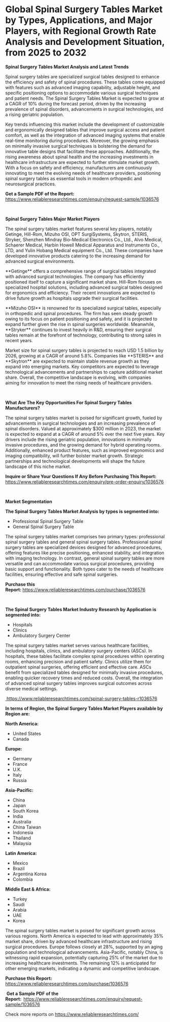 <p><h1>Global Spinal Surgery Tables Market by Types, Applications, and Major Players, with Regional Growth Rate Analysis and Development Situation, from 2025 to 2032</h1></p><p><strong>Spinal Surgery Tables Market Analysis and Latest Trends</strong></p>
<p><p>Spinal surgery tables are specialized surgical tables designed to enhance the efficiency and safety of spinal procedures. These tables come equipped with features such as advanced imaging capability, adjustable height, and specific positioning options to accommodate various surgical techniques and patient needs. The Spinal Surgery Tables Market is expected to grow at a CAGR of 10% during the forecast period, driven by the increasing prevalence of spinal disorders, advancements in surgical technologies, and a rising geriatric population. </p><p>Key trends influencing this market include the development of customizable and ergonomically designed tables that improve surgical access and patient comfort, as well as the integration of advanced imaging systems that enable real-time monitoring during procedures. Moreover, the growing emphasis on minimally invasive surgical techniques is bolstering the demand for innovative table designs that facilitate these approaches. Additionally, the rising awareness about spinal health and the increasing investments in healthcare infrastructure are expected to further stimulate market growth. With a focus on safety and efficiency, manufacturers are continuously innovating to meet the evolving needs of healthcare providers, positioning spinal surgery tables as essential tools in modern orthopedic and neurosurgical practices.</p></p>
<p><strong>Get a Sample PDF of the Report:&nbsp;</strong> <a href="https://www.reliableresearchtimes.com/enquiry/request-sample/1036576?utm_campaign=2193&utm_medium=2&utm_source=Github&utm_content=ia&utm_term=04032025&utm_id=spinal-surgery-tables">https://www.reliableresearchtimes.com/enquiry/request-sample/1036576</a></p>
<p>&nbsp;</p>
<p><strong>Spinal Surgery Tables Major Market Players</strong></p>
<p><p>The spinal surgery tables market features several key players, notably Getinge, Hill-Rom, Mizuho OSI, OPT SurgiSystems, Skytron, STERIS, Stryker, Shenzhen Mindray Bio-Medical Electronics Co., Ltd., Alvo Medical, Schaerer Medical, Harbin Howell Medical Apparatus and Instruments Co., LTD, and Yulin Hobang Medical equipment Co., Ltd. These companies have developed innovative products catering to the increasing demand for advanced surgical environments.</p><p>**Getinge** offers a comprehensive range of surgical tables integrated with advanced surgical technologies. The company has efficiently positioned itself to capture a significant market share. Hill-Rom focuses on specialized hospital solutions, including advanced surgical tables designed for ergonomics and efficiency. Their recent innovations are expected to drive future growth as hospitals upgrade their surgical facilities.</p><p>**Mizuho OSI** is renowned for its specialized surgical tables, especially in orthopedic and spinal procedures. The firm has seen steady growth owing to its focus on patient positioning and safety, and it is projected to expand further given the rise in spinal surgeries worldwide. Meanwhile, **Stryker** continues to invest heavily in R&D, ensuring their surgical tables remain at the forefront of technology, contributing to strong sales in recent years.</p><p>Market size for spinal surgery tables is projected to reach USD 1.5 billion by 2026, growing at a CAGR of around 5.8%. Companies like **STERIS** and **Skytron** are expected to maintain stable revenue growth as they expand into emerging markets. Key competitors are expected to leverage technological advancements and partnerships to capture additional market share. Overall, the competitive landscape is evolving, with companies aiming for innovation to meet the rising needs of healthcare providers.</p></p>
<p>&nbsp;</p>
<p><strong>What Are The Key Opportunities For Spinal Surgery Tables Manufacturers?</strong></p>
<p><p>The spinal surgery tables market is poised for significant growth, fueled by advancements in surgical technologies and an increasing prevalence of spinal disorders. Valued at approximately $300 million in 2023, the market is expected to expand at a CAGR of around 5% over the next five years. Key drivers include the rising geriatric population, innovations in minimally invasive procedures, and the growing demand for hybrid operating rooms. Additionally, enhanced product features, such as improved ergonomics and imaging compatibility, will further bolster market growth. Strategic partnerships and technological developments will shape the future landscape of this niche market.</p></p>
<p><strong>Inquire or Share Your Questions If Any Before Purchasing This Report:</strong> <a href="https://www.reliableresearchtimes.com/enquiry/pre-order-enquiry/1036576?utm_campaign=2193&utm_medium=2&utm_source=Github&utm_content=ia&utm_term=04032025&utm_id=spinal-surgery-tables">https://www.reliableresearchtimes.com/enquiry/pre-order-enquiry/1036576</a></p>
<p>&nbsp;</p>
<p><strong>Market Segmentation</strong></p>
<p><strong>The Spinal Surgery Tables Market Analysis by types is segmented into:</strong></p>
<p><ul><li>Professional Spinal Surgery Table</li><li>General Spinal Surgery Table</li></ul></p>
<p><p>The spinal surgery tables market comprises two primary types: professional spinal surgery tables and general spinal surgery tables. Professional spinal surgery tables are specialized devices designed for advanced procedures, offering features like precise positioning, enhanced stability, and integration with imaging technology. In contrast, general spinal surgery tables are more versatile and can accommodate various surgical procedures, providing basic support and functionality. Both types cater to the needs of healthcare facilities, ensuring effective and safe spinal surgeries.</p></p>
<p><strong>Purchase this Report:&nbsp;</strong><a href="https://www.reliableresearchtimes.com/purchase/1036576?utm_campaign=2193&utm_medium=2&utm_source=Github&utm_content=ia&utm_term=04032025&utm_id=spinal-surgery-tables">https://www.reliableresearchtimes.com/purchase/1036576</a></p>
<p>&nbsp;</p>
<p><strong>The Spinal Surgery Tables Market Industry Research by Application is segmented into:</strong></p>
<p><ul><li>Hospitals</li><li>Clinics</li><li>Ambulatory Surgery Center</li></ul></p>
<p><p>The spinal surgery tables market serves various healthcare facilities, including hospitals, clinics, and ambulatory surgery centers (ASCs). In hospitals, these tables facilitate complex spinal procedures within operating rooms, enhancing precision and patient safety. Clinics utilize them for outpatient spinal surgeries, offering efficient and effective care. ASCs benefit from specialized tables designed for minimally invasive procedures, enabling quicker recovery times and reduced costs. Overall, the integration of advanced spinal surgery tables improves surgical outcomes across diverse medical settings.</p></p>
<p><a href="https://www.reliableresearchtimes.com/spinal-surgery-tables-r1036576?utm_campaign=2193&utm_medium=2&utm_source=Github&utm_content=ia&utm_term=04032025&utm_id=spinal-surgery-tables">&nbsp;https://www.reliableresearchtimes.com/spinal-surgery-tables-r1036576</a></p>
<p><strong>In terms of Region, the Spinal Surgery Tables Market Players available by Region are:</strong></p>
<p>
    <p> <strong> North America: </strong>
        <ul>
            <li>United States</li>
            <li>Canada</li>
        </ul>
        </p> 
    <p> <strong> Europe: </strong>
        <ul>
            <li>Germany</li>
            <li>France</li>
            <li>U.K.</li>
            <li>Italy</li>
            <li>Russia</li>
        </ul>
        </p> 
    <p> <strong> Asia-Pacific: </strong>
        <ul>
            <li>China</li>
            <li>Japan</li>
            <li>South Korea</li>
            <li>India</li>
            <li>Australia</li>
            <li>China Taiwan</li>
            <li>Indonesia</li>
            <li>Thailand</li>
            <li>Malaysia</li>
        </ul>
        </p> 
    <p> <strong> Latin America: </strong>
        <ul>
            <li>Mexico</li>
            <li>Brazil</li>
            <li>Argentina Korea</li>
            <li>Colombia</li>
        </ul>
        </p> 
    <p> <strong> Middle East & Africa: </strong>
        <ul>
            <li>Turkey</li>
            <li>Saudi</li>
            <li>Arabia</li>
            <li>UAE</li>
            <li>Korea</li>
        </ul>
    </p>
    </p>
<p><p>The spinal surgery tables market is poised for significant growth across various regions. North America is expected to lead with approximately 35% market share, driven by advanced healthcare infrastructure and rising surgical procedures. Europe follows closely at 28%, supported by an aging population and technological advancements. Asia-Pacific, notably China, is witnessing rapid expansion, potentially capturing 25% of the market due to increasing healthcare investments. The remaining 12% is anticipated for other emerging markets, indicating a dynamic and competitive landscape.</p></p>
<p><strong>Purchase this Report: </strong><a href="https://www.reliableresearchtimes.com/purchase/1036576?utm_campaign=2193&utm_medium=2&utm_source=Github&utm_content=ia&utm_term=04032025&utm_id=spinal-surgery-tables">https://www.reliableresearchtimes.com/purchase/1036576</a></p>
<p>&nbsp;<strong>Get a Sample PDF of the Report:&nbsp;&nbsp;</strong><a href="https://www.reliableresearchtimes.com/enquiry/request-sample/1036576?utm_campaign=2193&utm_medium=2&utm_source=Github&utm_content=ia&utm_term=04032025&utm_id=spinal-surgery-tables">https://www.reliableresearchtimes.com/enquiry/request-sample/1036576</a></p>
<p><strong></strong></p>
<p>Check more reports on <a href="https://www.reliableresearchtimes.com/?utm_campaign=2193&utm_medium=2&utm_source=Github&utm_content=ia&utm_term=04032025&utm_id=spinal-surgery-tables">https://www.reliableresearchtimes.com/</a></p>